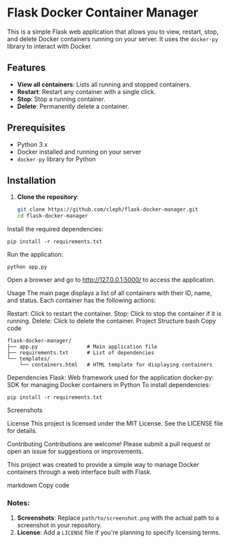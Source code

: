 # Flask Docker Container Manager

This is a simple Flask web application that allows you to view, restart, stop, and delete Docker containers running on your server. It uses the `docker-py` library to interact with Docker.

## Features

- **View all containers**: Lists all running and stopped containers.
- **Restart**: Restart any container with a single click.
- **Stop**: Stop a running container.
- **Delete**: Permanently delete a container.

## Prerequisites

- Python 3.x
- Docker installed and running on your server
- `docker-py` library for Python

## Installation

1. **Clone the repository**:

   ```bash
   git clone https://github.com/cleph/flask-docker-manager.git
   cd flask-docker-manager
Install the required dependencies:

```
pip install -r requirements.txt
```
Run the application:

```
python app.py
```
Open a browser and go to http://127.0.0.1:5000/ to access the application.

Usage
The main page displays a list of all containers with their ID, name, and status. Each container has the following actions:

Restart: Click to restart the container.
Stop: Click to stop the container if it is running.
Delete: Click to delete the container.
Project Structure
bash
Copy code
```
flask-docker-manager/
├── app.py                # Main application file
├── requirements.txt      # List of dependencies
└── templates/
    └── containers.html   # HTML template for displaying containers
```
Dependencies
Flask: Web framework used for the application
docker-py: SDK for managing Docker containers in Python
To install dependencies:

```
pip install -r requirements.txt
```
Screenshots

License
This project is licensed under the MIT License. See the LICENSE file for details.

Contributing
Contributions are welcome! Please submit a pull request or open an issue for suggestions or improvements.

This project was created to provide a simple way to manage Docker containers through a web interface built with Flask.

markdown
Copy code

### Notes:
1. **Screenshots**: Replace `path/to/screenshot.png` with the actual path to a screenshot in your repository.
2. **License**: Add a `LICENSE` file if you're planning to specify licensing terms.
